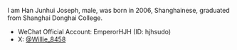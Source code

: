 I am Han Junhui Joseph, male, was born in 2006, Shanghainese, graduated from Shanghai Donghai College.        

+ WeChat Official Account: EmperorHJH (ID: hjhsudo)              
+ X: [@Willie_8458](https://x.com/@Willie_8458)              
